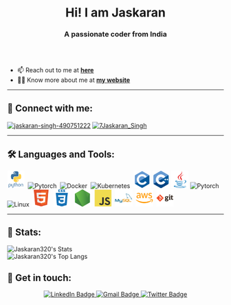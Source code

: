 <h1 align="center">Hi! I am Jaskaran</h1>
<h3 align="center">A passionate coder from India</h3>
<div align="left">
  <img src="https://komarev.com/ghpvc/?username=Jaskaran320&style=flat-square&color=blue" alt=""/>
</div>
<br>

- 📫 Reach out to me at [**here**](mailto:write2jaskaransingh@gmail.com)
- 👨‍💻 Know more about me at [**my website**](https://jaskaran320.github.io/)

---

## 👋 Connect with me:
<p align="left">
<a href="www.linkedin.com/in/jaskaran-singh-490751222" target="blank"><img align="center" src="https://raw.githubusercontent.com/rahuldkjain/github-profile-readme-generator/master/src/images/icons/Social/linked-in-alt.svg" alt="jaskaran-singh-490751222" height="30" width="40" /></a>
<!-- <a href="https://www.instagram.com/jaskaran.s1ngh7/" target="blank"><img align="center" src="https://raw.githubusercontent.com/rahuldkjain/github-profile-readme-generator/master/src/images/icons/Social/instagram.svg" alt="jaskaran_.singh_" height="30" width="40" /></a> -->
<a href="https://twitter.com/7Jaskaran_Singh" target="blank"><img align="center" src="https://raw.githubusercontent.com/rahuldkjain/github-profile-readme-generator/master/src/images/icons/Social/twitter.svg" alt="7Jaskaran_Singh" height="30" width="40" /></a>
<!-- <a href="https://codeforces.com/profile/Pro-Coder" target="blank"><img align="center" src="https://cdn.jsdelivr.net/npm/simple-icons@3.0.1/icons/codeforces.svg" alt="Pro-Coder" height="30" width="40" /></a> -->
</p>

---

## 🛠️ Languages and Tools:
<div>
  <img src="https://github.com/devicons/devicon/blob/master/icons/python/python-original-wordmark.svg" title="Python" alt="Python" width="40" height="40"/>&nbsp;
  <img src="https://cdn.jsdelivr.net/gh/devicons/devicon/icons/pytorch/pytorch-original.svg" title="Pytorch" alt="Pytorch" width="40" height="40"/>&nbsp;
  <img src="https://cdn.jsdelivr.net/gh/devicons/devicon/icons/docker/docker-original.svg" title="Docker" alt="Docker" width="40" height="40"/>&nbsp;
  <img src="https://cdn.jsdelivr.net/gh/devicons/devicon/icons/kubernetes/kubernetes-plain.svg" title="Kubernetes" alt="Kubernetes" width="40" height="40"/>&nbsp;
  <img src="https://raw.githubusercontent.com/devicons/devicon/1119b9f84c0290e0f0b38982099a2bd027a48bf1/icons/c/c-original.svg" title="C" **alt="C" width="40" height="40"/>
  <img src="https://raw.githubusercontent.com/devicons/devicon/1119b9f84c0290e0f0b38982099a2bd027a48bf1/icons/cplusplus/cplusplus-original.svg" title="C++" **alt="C++" width="40" height="40"/>
<!--   <img src="https://raw.githubusercontent.com/devicons/devicon/1119b9f84c0290e0f0b38982099a2bd027a48bf1/icons/csharp/csharp-original.svg" title="C#" **alt="C#" width="40" height="40"/> -->
  <img src="https://raw.githubusercontent.com/devicons/devicon/1119b9f84c0290e0f0b38982099a2bd027a48bf1/icons/java/java-original.svg" title="Java" **alt="Java" width="40" height="40"/>
  <img src="https://cdn.jsdelivr.net/gh/devicons/devicon/icons/jenkins/jenkins-original.svg" title="Pytorch" alt="Pytorch" width="40" height="40"/>&nbsp;
  <img src="https://cdn.jsdelivr.net/gh/devicons/devicon/icons/linux/linux-original.svg" title="Linux" alt="Linux" width="40" height="40"/>&nbsp;
<!--   <img src="https://github.com/devicons/devicon/blob/master/icons/kotlin/kotlin-original.svg" title="Kotlin" alt="Kotlin" width="40" height="40"/>&nbsp; -->
  <img src="https://github.com/devicons/devicon/blob/master/icons/html5/html5-original.svg" title="HTML5" alt="HTML" width="40" height="40"/>&nbsp;
  <img src="https://github.com/devicons/devicon/blob/master/icons/css3/css3-plain-wordmark.svg"  title="CSS3" alt="CSS" width="40" height="40"/>&nbsp;
  <img src="https://github.com/devicons/devicon/blob/master/icons/nodejs/nodejs-original.svg" title="NodeJS" alt="NodeJS" width="40" height="40"/>&nbsp;
  <img src="https://github.com/devicons/devicon/blob/master/icons/javascript/javascript-original.svg" title="JavaScript" alt="JavaScript" width="40" height="40"/>&nbsp;
<!--   <img src="https://github.com/devicons/devicon/blob/master/icons/typescript/typescript-original.svg" title="TypeScript" alt="TypeScript" width="40" height="40"/>&nbsp; -->
  <img src="https://github.com/devicons/devicon/blob/master/icons/mysql/mysql-original-wordmark.svg" title="MySQL"  alt="MySQL" width="40" height="40"/>&nbsp;
  <img src="https://github.com/devicons/devicon/blob/master/icons/amazonwebservices/amazonwebservices-plain-wordmark.svg" title="AWS" alt="AWS" width="40" height="40"/>&nbsp;
  <img src="https://github.com/devicons/devicon/blob/master/icons/git/git-original-wordmark.svg" title="Git" **alt="Git" width="40" height="40"/>
</div>

---

## 💪 Stats:

<div id="stats" align="left">
<img src="https://github-readme-stats.vercel.app/api?username=Jaskaran320&show_icons=true&theme=dracula" alt="Jaskaran320's Stats"/>
</div>
<div id="langs" align="left">
<img src="https://github-readme-stats.vercel.app/api/top-langs/?username=Jaskaran320&layout=compact&theme=dracula" alt="Jaskaran320's Top Langs"/>
</div>
<!-- <div id="streak" align="left">
  <img align="center" src="https://github-readme-streak-stats.herokuapp.com/?user=Jaskaran320&theme=dracula" alt="streak" />
</div> -->

## 🤙 Get in touch:

<div id="badges" align="center">
  <a href="https://www.linkedin.com/in/jaskaran-singh7/">
    <img src="https://img.shields.io/badge/LinkedIn-blue?style=for-the-badge&logo=linkedin&logoColor=white" alt="LinkedIn Badge"/>
  </a>
  <a href="https://mail.google.com/mail/u/1/?view=cm&fs=1&to=jaskaran20306@iiitd.ac.in&tf=1">
    <img src="https://img.shields.io/badge/Gmail-red?style=for-the-badge&logo=Gmail&logoColor=white" alt="Gmail Badge"/>
  </a>
  <a href="https://twitter.com/7Jaskaran_Singh">
    <img src="https://img.shields.io/badge/Twitter-blue?style=for-the-badge&logo=twitter&logoColor=white" alt="Twitter Badge"/>
  </a>
</div>


